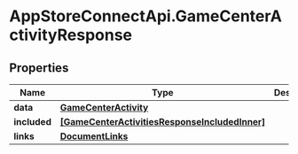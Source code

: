 # AppStoreConnectApi.GameCenterActivityResponse

## Properties

Name | Type | Description | Notes
------------ | ------------- | ------------- | -------------
**data** | [**GameCenterActivity**](GameCenterActivity.md) |  | 
**included** | [**[GameCenterActivitiesResponseIncludedInner]**](GameCenterActivitiesResponseIncludedInner.md) |  | [optional] 
**links** | [**DocumentLinks**](DocumentLinks.md) |  | 



